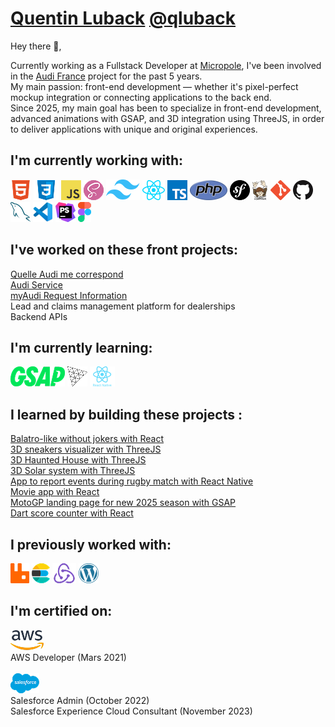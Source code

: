 # [Quentin Luback](https://www.linkedin.com/in/quentin-luback/) [@qluback](https://www.linkedin.com/in/quentin-luback/)

Hey there 👋,

Currently working as a Fullstack Developer at [Micropole](https://www.micropole.com/), I've been involved in the [Audi France](https://www.audi.fr) project for the past 5 years.<br>
My main passion: front-end development — whether it's pixel-perfect mockup integration or connecting applications to the back end.<br>
Since 2025, my main goal has been to specialize in front-end development, advanced animations with GSAP, and 3D integration using ThreeJS, in order to deliver applications with unique and original experiences.

<!--
**qluback/qluback** is a ✨ _special_ ✨ repository because its `README.md` (this file) appears on your GitHub profile.

Here are some ideas to get you started:

- 🔭 I’m currently working on ...
- 🌱 I’m currently learning ...
- 👯 I’m looking to collaborate on ...
- 🤔 I’m looking for help with ...
- 💬 Ask me about ...
- 📫 How to reach me: ...
- 😄 Pronouns: ...
- ⚡ Fun fact: ...
-->

## I'm currently working with:

<a href="https://en.wikipedia.org/wiki/HTML" title="HTML"><img src="img/html.png" /></a>
<a href="https://en.wikipedia.org/wiki/CSS" title="CSS"><img src="img/css.png" /></a>
<a href="https://en.wikipedia.org/wiki/JavaScript" title="JavaScript"><img src="img/javascript.png" /></a>
<a href="https://sass-lang.com/" title="SASS"><img src="img/sass.png" /></a>
<a href="https://tailwindcss.com/" title="TailwindCSS"><img src="img/tailwindcss.png" /></a>
<a href="https://react.dev/" title="React"><img src="img/react.png" /></a>
<a href="https://www.typescriptlang.org/" title="TypeScript"><img src="img/typescript.png" /></a>
<a href="https://www.php.net/" title="PHP"><img src="img/php.png" /></a>
<a href="https://symfony.com/" title="Symfony"><img src="img/symfony.png" /></a>
<a href="https://getcomposer.org/" title="Composer"><img src="img/composer.png" /></a>
<a href="https://git-scm.com/" title="Git"><img src="img/git.png" /></a>
<a href="https://github.com/" title="Github"><img src="img/github.png" /></a>
<a href="https://www.mysql.com/" title="MySQL"><img src="img/mysql.png" /></a>
<a href="https://code.visualstudio.com/" title="Visual Studio Code"><img src="img/vscode.png" /></a>
<a href="https://www.jetbrains.com/phpstorm/" title="PHPStorm"><img src="img/phpstorm.png" /></a>
<a href="https://www.figma.com/" title="Figma"><img src="img/figma.png" /></a>

## I've worked on these front projects:

[Quelle Audi me correspond](https://quelle-audi-me-correspond.audifrance.fr/)<br>
[Audi Service](https://service.audifrance.fr/)<br>
[myAudi Request Information](https://france.my.audi.com/information)<br>
Lead and claims management platform for dealerships<br>
Backend APIs<br>

## I'm currently learning:

<a href="https://gsap.com/" title="GSAP"><img src="img/gsap.png" /></a>
<a href="https://threejs.org/" title="ThreeJS"><img src="img/threejs.png" /></a>
<a href="https://reactnative.dev/" title="React Native"><img src="img/reactnative.png" /></a>

## I learned by building these projects :

[Balatro-like without jokers with React](https://qluback-balatro.netlify.app/)<br>
[3D sneakers visualizer with ThreeJS](https://qluback-sneaker-shop.netlify.app/)<br>
[3D Haunted House with ThreeJS](https://qluback-haunted-house-3d.netlify.app/)<br>
[3D Solar system with ThreeJS](https://qluback-solar-system-3d.netlify.app/)<br>
[App to report events during rugby match with React Native](https://github.com/qluback/rugby-live-reporting-app)<br>
[Movie app with React](https://github.com/qluback/movie-app)<br>
[MotoGP landing page for new 2025 season with GSAP](https://github.com/qluback/motogp-landing-page)<br>
[Dart score counter with React](https://github.com/qluback/dart-app)<br>

## I previously worked with:

<a href="https://www.rabbitmq.com/" title="RabbitMQ"><img src="img/rabbitmq.png" /></a>
<a href="https://www.elastic.co" title="Elastic Search"><img src="img/elasticsearch.png" /></a>
<a href="https://redux.js.org/" title="Redux"><img src="img/redux.png" /></a>
<a href="https://wordpress.org/" title="WordPress"><img src="img/wordpress.png" /></a>

## I'm certified on:

<a href="https://aws.amazon.com/" title="AWS"><img src="img/aws.png" /></a><br>
AWS Developer (Mars 2021)<br><br>
<a href="https://www.salesforce.com/" title="Salesforce"><img src="img/salesforce.png" /></a><br>
Salesforce Admin (October 2022)<br>
Salesforce Experience Cloud Consultant (November 2023)

